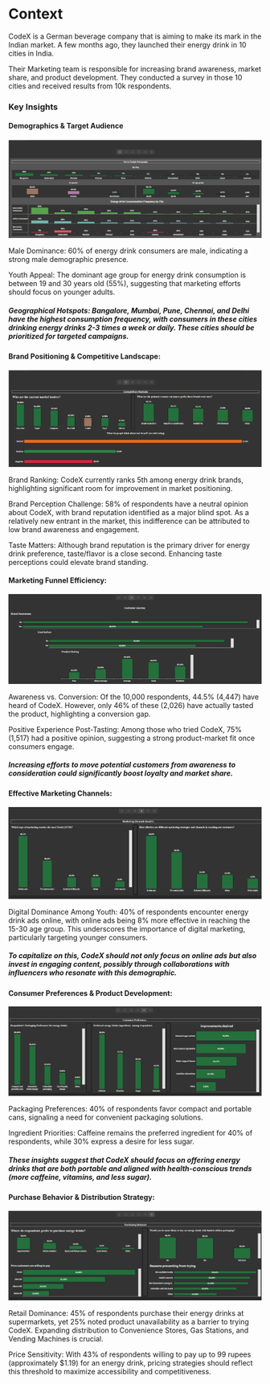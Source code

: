 # Context
CodeX is a German beverage company that is aiming to make its mark in the Indian market. A few months ago, they launched their energy drink in 10 cities in India.

Their Marketing team is responsible for increasing brand awareness, market share, and product development. They conducted a survey in those 10 cities and received results from 10k respondents. 

### Key Insights

#### Demographics & Target Audience

![RC6-Dash](Read-me_images/Dashboard_SS1.png)


Male Dominance: 60% of energy drink consumers are male, indicating a strong male demographic presence.

Youth Appeal: The dominant age group for energy drink consumption is between 19 and 30 years old (55%), suggesting that marketing efforts should focus on younger adults.

##### Geographical Hotspots: Bangalore, Mumbai, Pune, Chennai, and Delhi have the highest consumption frequency, with consumers in these cities drinking energy drinks 2-3 times a week or daily. These cities should be prioritized for targeted campaigns.

#### Brand Positioning & Competitive Landscape:

![RC6-Dash](Read-me_images/Dashboard_SS2.png)

Brand Ranking: CodeX currently ranks 5th among energy drink brands, highlighting significant room for improvement in market positioning.

Brand Perception Challenge: 58% of respondents have a neutral opinion about CodeX, with brand reputation identified as a major blind spot. As a relatively new entrant in the market, this indifference can be attributed to low brand awareness and engagement.

Taste Matters: Although brand reputation is the primary driver for energy drink preference, taste/flavor is a close second. Enhancing taste perceptions could elevate brand standing.

#### Marketing Funnel Efficiency:

![RC6-Dash](Read-me_images/Dashboard_SS3.png)

Awareness vs. Conversion: Of the 10,000 respondents, 44.5% (4,447) have heard of CodeX. However, only 46% of these (2,026) have actually tasted the product, highlighting a conversion gap.

Positive Experience Post-Tasting: Among those who tried CodeX, 75% (1,517) had a positive opinion, suggesting a strong product-market fit once consumers engage. 

##### Increasing efforts to move potential customers from awareness to consideration could significantly boost loyalty and market share.

#### Effective Marketing Channels:

![RC6-Dash](Read-me_images/Dashboard_SS4.png)

Digital Dominance Among Youth: 40% of respondents encounter energy drink ads online, with online ads being 8% more effective in reaching the 15-30 age group. This underscores the importance of digital marketing, particularly targeting younger consumers.

##### To capitalize on this, CodeX should not only focus on online ads but also invest in engaging content, possibly through collaborations with influencers who resonate with this demographic.

#### Consumer Preferences & Product Development:
![RC6-Dash](Read-me_images/Dashboard_SS5.png)

Packaging Preferences: 40% of respondents favor compact and portable cans, signaling a need for convenient packaging solutions.

Ingredient Priorities: Caffeine remains the preferred ingredient for 40% of respondents, while 30% express a desire for less sugar. 

##### These insights suggest that CodeX should focus on offering energy drinks that are both portable and aligned with health-conscious trends (more caffeine, vitamins, and less sugar).

#### Purchase Behavior & Distribution Strategy:
![RC6-Dash](Read-me_images/Dashboard_SS6.png)

Retail Dominance: 45% of respondents purchase their energy drinks at supermarkets, yet 25% noted product unavailability as a barrier to trying CodeX. Expanding distribution to Convenience Stores, Gas Stations, and Vending Machines is crucial.

Price Sensitivity: With 43% of respondents willing to pay up to 99 rupees (approximately $1.19) for an energy drink, pricing strategies should reflect this threshold to maximize accessibility and competitiveness.

